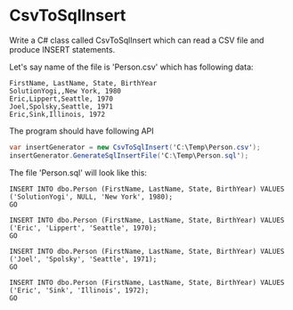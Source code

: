 CsvToSqlInsert
===================================

Write a C# class called CsvToSqlInsert which can read a CSV file and produce INSERT statements.

Let's say name of the file is 'Person.csv' which has following data:

```
FirstName, LastName, State, BirthYear
SolutionYogi,,New York, 1980
Eric,Lippert,Seattle, 1970
Joel,Spolsky,Seattle, 1971
Eric,Sink,Illinois, 1972
```

The program should have following API

```C#
var insertGenerator = new CsvToSqlInsert('C:\Temp\Person.csv');
insertGenerator.GenerateSqlInsertFile('C:\Temp\Person.sql');
```

The file 'Person.sql' will look like this:

```
INSERT INTO dbo.Person (FirstName, LastName, State, BirthYear) VALUES ('SolutionYogi', NULL, 'New York', 1980);
GO

INSERT INTO dbo.Person (FirstName, LastName, State, BirthYear) VALUES ('Eric', 'Lippert', 'Seattle', 1970);
GO

INSERT INTO dbo.Person (FirstName, LastName, State, BirthYear) VALUES ('Joel', 'Spolsky', 'Seattle', 1971);
GO

INSERT INTO dbo.Person (FirstName, LastName, State, BirthYear) VALUES ('Eric', 'Sink', 'Illinois', 1972);
GO
```
